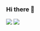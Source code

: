 ### Hi there 👋
<img src="https://img.shields.io/badge/javascript-F7DF1E.svg?&style=for-the-badge&logo=GitHub%20Sponsors&logoColor=white"/>
<img src="https://img.shields.io/badge/Tech_Blog-DD0B78?style=flat-square&logo=GitHub%20Sponsors&logoColor=white"/>
